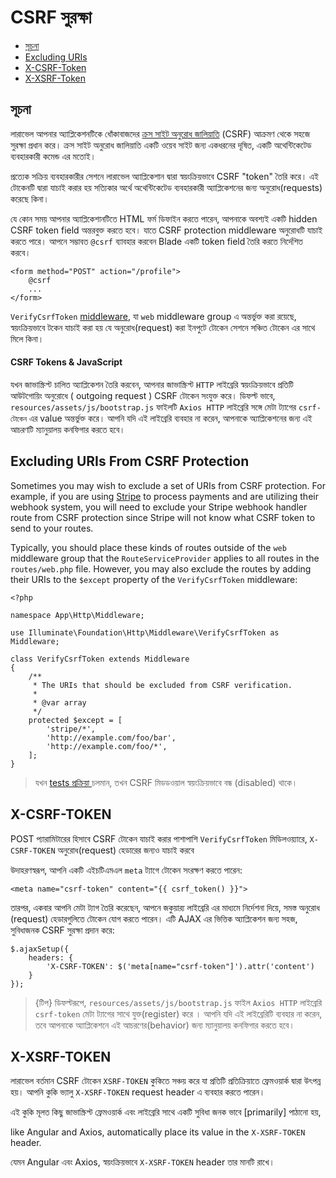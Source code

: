 # CSRF সুরক্ষা

- [সূচনা](#csrf-introduction)
- [Excluding URIs](#csrf-excluding-uris)
- [X-CSRF-Token](#csrf-x-csrf-token)
- [X-XSRF-Token](#csrf-x-xsrf-token)

<a name="csrf-introduction"></a>
## সূচনা

লারাভেল আপনার অ্যাপ্লিকেশনটিকে ধোঁকাবাজদের  [ক্রস সাইট অনুরোধ জালিয়াতি](https://en.wikipedia.org/wiki/Cross-site_request_forgery) (CSRF) আক্রমণ থেকে সহজে সুরক্ষা প্রধান করে। ক্রস সাইট অনুরোধ জালিয়াতি একটি ওয়েব সাইট জন্য একধরনের দূষিত, একটি অথেন্টিকেটেড ব্যবহারকারী কমেন্ড এর মতোই।

প্রত্যেক সক্রিয় ব্যবহারকারীর সেশনে লারাভেল অ্যাপ্লিকেশান দ্বারা স্বয়ংক্রিয়ভাবে CSRF "token" তৈরি করে। এই টোকেনটি দ্বারা যাচাই করার হয় সত্যিকার অর্থে অথেন্টিকেটেড ব্যবহারকারী অ্যাপ্লিকেশনের জন্য অনুরোধ(requests) করেছে কিনা।

যে কোন সময় আপনার অ্যাপ্লিকেশানটিতে HTML ফর্ম ডিফাইন করতে পারেন, আপনাকে অবশ্যই একটি hidden CSRF token field অন্তরবুক্ত করতে হবে। যাতে CSRF protection middleware অনুরোধটি যাচাই করতে পারে। আপনে সম্ভাবত `@csrf` ব্যাবহার করবেন Blade একটি  token field তৈরি করতে নির্দেশিত করবে।

    <form method="POST" action="/profile">
        @csrf
        ...
    </form>

`VerifyCsrfToken` [middleware](/docs/{{version}}/middleware),
যা `web` middleware group এ অন্তর্ভুক্ত করা রয়েছে, স্বয়ংক্রিয়ভাবে টকেন যাচাই করা হয় যে অনুরোধ(request) করা ইনপুটে টোকেন সেশনে সঞ্চিত টোকেন এর সাথে মিলে কিনা।


#### CSRF Tokens & JavaScript

যখন জাভাস্ক্রিপ্ট চালিত অ্যাপ্লিকেশন তৈরি করবেন, আপনার জাভাস্ক্রিপ্ট `HTTP` লাইব্রেরি স্বয়ংক্রিয়ভাবে প্রতিটি আউটগোয়িং অনুরোধে ( outgoing request ) CSRF টোকেন সংযুক্ত করে। ডিফল্ট ভাবে,  `resources/assets/js/bootstrap.js` ফাইলটি
`Axios HTTP` লাইব্রেরি সঙ্গে মেটা ট্যাগের `csrf- টোকেন` এর value অন্তর্ভুক্ত করে। আপনি যদি এই লাইব্রেরি ব্যবহার না করেন, আপনাকে অ্যাপ্লিকেশনের জন্য এই আচরণটি ম্যানুয়ালয় কনফিগার করতে হবে।

<a name="csrf-excluding-uris"></a>
## Excluding URIs From CSRF Protection

Sometimes you may wish to exclude a set of URIs from CSRF protection. For example, if you are using [Stripe](https://stripe.com) to process payments and are utilizing their webhook system, you will need to exclude your Stripe webhook handler route from CSRF protection since Stripe will not know what CSRF token to send to your routes.

Typically, you should place these kinds of routes outside of the `web` middleware group that the `RouteServiceProvider` applies to all routes in the `routes/web.php` file. However, you may also exclude the routes by adding their URIs to the `$except` property of the `VerifyCsrfToken` middleware:

    <?php

    namespace App\Http\Middleware;

    use Illuminate\Foundation\Http\Middleware\VerifyCsrfToken as Middleware;

    class VerifyCsrfToken extends Middleware
    {
        /**
         * The URIs that should be excluded from CSRF verification.
         *
         * @var array
         */
        protected $except = [
            'stripe/*',
            'http://example.com/foo/bar',
            'http://example.com/foo/*',
        ];
    }

> যখন [tests প্রক্রিয়া ](/docs/{{version}}/testing) চলমান, তখন CSRF মিডডওয়াল স্বয়ংক্রিয়ভাবে বন্ধ (disabled) থাকে।

<a name="csrf-x-csrf-token"></a>
## X-CSRF-TOKEN

POST প্যারামিটারের হিসাবে CSRF টোকেন যাচাই করার পাশাপাশি `VerifyCsrfToken` মিডিলওয়্যারে, `X-CSRF-TOKEN` অনুরোধ(request) হেডারের জন্যও যাচাই করবে


উদাহরণস্বরূপ, আপনি একটি এইচটিএমএল `meta` ট্যাগে টোকেন সংরক্ষণ করতে পারেন:

    <meta name="csrf-token" content="{{ csrf_token() }}">

তারপর, একবার আপনি মেটা ট্যাগ তৈরি করেছেন, আপনে জকুয়ার‍্য লাইব্রেরি এর মাধ্যমে নির্দেশনা দিয়ে, সমস্ত অনুরোধ (request) হেডারগুলিতে টোকেন যোগ করতে পারেন। এটি AJAX এর ভিত্তিক অ্যাপ্লিকেশন জন্য সহজ, সুবিধাজনক CSRF সুরক্ষা প্রদান করে:

    $.ajaxSetup({
        headers: {
            'X-CSRF-TOKEN': $('meta[name="csrf-token"]').attr('content')
        }
    });

> {টিপ} ডিফল্টরূপে, `resources/assets/js/bootstrap.js` ফাইল `Axios HTTP` লাইব্রেরি  `csrf-token` মেটা ট্যাগের সাথে যুক্ত(register) করে । আপনি যদি এই লাইব্রেরিটি ব্যবহার না করেন, তবে আপনাকে অ্যাপ্লিকেশনে এই  আচরণের(behavior) জন্য ম্যানুয়ালয় কনফিগার করতে হবে।

<a name="csrf-x-xsrf-token"></a>
## X-XSRF-TOKEN

লারাভেল বর্তমান CSRF টোকেন  `XSRF-TOKEN` কুকিতে সঞ্চয় করে যা প্রতিটি প্রতিক্রিয়াতে ফ্রেমওয়ার্ক দ্বারা উৎপন্ন হয়।  আপনি কুকি ভ্যালু `X-XSRF-TOKEN` request header এ ব্যবহার করতে পারেন।

এই কুকি মূলত কিছু জাভাস্ক্রিপ্ট ফ্রেমওয়ার্ক এবং লাইব্রেরি সাথে একটি সুবিধা জনক ভাবে [primarily] পাঠানো হয়,

like Angular and Axios, automatically place its value in the `X-XSRF-TOKEN` header.

যেমন  Angular এবং Axios, স্বয়ংক্রিয়ভাবে  `X-XSRF-TOKEN` header তার মানটি রাখে।
